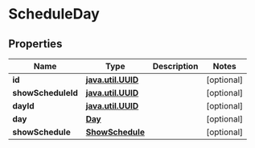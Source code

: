 
# ScheduleDay

## Properties
Name | Type | Description | Notes
------------ | ------------- | ------------- | -------------
**id** | [**java.util.UUID**](java.util.UUID.md) |  |  [optional]
**showScheduleId** | [**java.util.UUID**](java.util.UUID.md) |  |  [optional]
**dayId** | [**java.util.UUID**](java.util.UUID.md) |  |  [optional]
**day** | [**Day**](Day.md) |  |  [optional]
**showSchedule** | [**ShowSchedule**](ShowSchedule.md) |  |  [optional]



